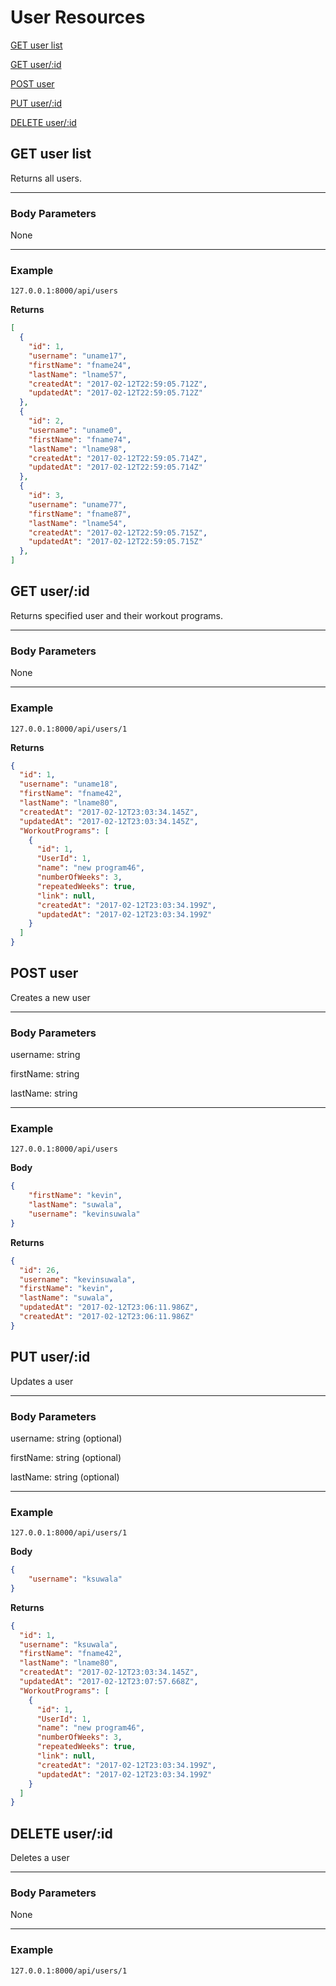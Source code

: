 # User Resources

[GET user list](#get-user-list)

[GET user/:id](#get-userid)

[POST user](#post-user)

[PUT user/:id](#put-userid)

[DELETE user/:id](#delete-userid)

## GET user list
Returns all users.

***

### Body Parameters
None

***

### Example
    127.0.0.1:8000/api/users
**Returns**
``` json
[
  {
    "id": 1,
    "username": "uname17",
    "firstName": "fname24",
    "lastName": "lname57",
    "createdAt": "2017-02-12T22:59:05.712Z",
    "updatedAt": "2017-02-12T22:59:05.712Z"
  },
  {
    "id": 2,
    "username": "uname0",
    "firstName": "fname74",
    "lastName": "lname98",
    "createdAt": "2017-02-12T22:59:05.714Z",
    "updatedAt": "2017-02-12T22:59:05.714Z"
  },
  {
    "id": 3,
    "username": "uname77",
    "firstName": "fname87",
    "lastName": "lname54",
    "createdAt": "2017-02-12T22:59:05.715Z",
    "updatedAt": "2017-02-12T22:59:05.715Z"
  },
]
```

## GET user/:id
Returns specified user and their workout programs.

***

### Body Parameters
None

***

### Example
    127.0.0.1:8000/api/users/1
**Returns**
``` json
{
  "id": 1,
  "username": "uname18",
  "firstName": "fname42",
  "lastName": "lname80",
  "createdAt": "2017-02-12T23:03:34.145Z",
  "updatedAt": "2017-02-12T23:03:34.145Z",
  "WorkoutPrograms": [
    {
      "id": 1,
      "UserId": 1,
      "name": "new program46",
      "numberOfWeeks": 3,
      "repeatedWeeks": true,
      "link": null,
      "createdAt": "2017-02-12T23:03:34.199Z",
      "updatedAt": "2017-02-12T23:03:34.199Z"
    }
  ]
}
```

## POST user
Creates a new user

***

### Body Parameters
username: string

firstName: string

lastName: string

***

### Example
    127.0.0.1:8000/api/users
**Body**
``` json
{
    "firstName": "kevin",
    "lastName": "suwala",
    "username": "kevinsuwala"
}
```

**Returns**
``` json
{
  "id": 26,
  "username": "kevinsuwala",
  "firstName": "kevin",
  "lastName": "suwala",
  "updatedAt": "2017-02-12T23:06:11.986Z",
  "createdAt": "2017-02-12T23:06:11.986Z"
}
```

## PUT user/:id
Updates a user

***

### Body Parameters
username: string (optional)

firstName: string (optional)

lastName: string (optional)

***

### Example
    127.0.0.1:8000/api/users/1
**Body**
``` json
{
    "username": "ksuwala"
}
```

**Returns**
``` json
{
  "id": 1,
  "username": "ksuwala",
  "firstName": "fname42",
  "lastName": "lname80",
  "createdAt": "2017-02-12T23:03:34.145Z",
  "updatedAt": "2017-02-12T23:07:57.668Z",
  "WorkoutPrograms": [
    {
      "id": 1,
      "UserId": 1,
      "name": "new program46",
      "numberOfWeeks": 3,
      "repeatedWeeks": true,
      "link": null,
      "createdAt": "2017-02-12T23:03:34.199Z",
      "updatedAt": "2017-02-12T23:03:34.199Z"
    }
  ]
}
```

## DELETE user/:id
Deletes a user

***

### Body Parameters
None

***

### Example
    127.0.0.1:8000/api/users/1
